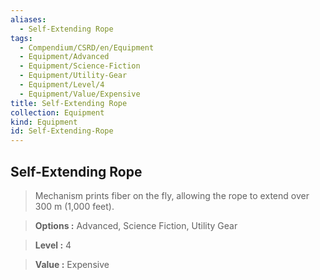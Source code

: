 ```yaml
---
aliases:
  - Self-Extending Rope
tags:
  - Compendium/CSRD/en/Equipment
  - Equipment/Advanced
  - Equipment/Science-Fiction
  - Equipment/Utility-Gear
  - Equipment/Level/4
  - Equipment/Value/Expensive
title: Self-Extending Rope
collection: Equipment
kind: Equipment
id: Self-Extending-Rope
---
```

## Self-Extending Rope    
    
>Mechanism prints fiber on the fly, allowing the rope to extend over 300 m (1,000 feet).    
> **Options :** Advanced, Science Fiction, Utility Gear    
> **Level :** 4    
> **Value :** Expensive
